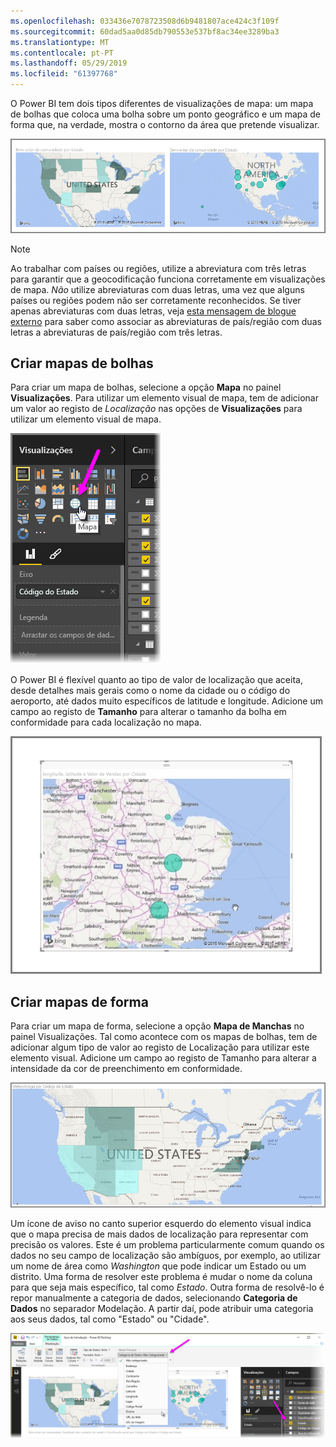 ```yaml
---
ms.openlocfilehash: 033436e7078723508d6b9481807ace424c3f109f
ms.sourcegitcommit: 60dad5aa0d85db790553e537bf8ac34ee3289ba3
ms.translationtype: MT
ms.contentlocale: pt-PT
ms.lasthandoff: 05/29/2019
ms.locfileid: "61397768"
---
```

O Power BI tem dois tipos diferentes de visualizações de mapa: um mapa de bolhas que coloca uma bolha sobre um ponto geográfico e um mapa de forma que, na verdade, mostra o contorno da área que pretende visualizar.

![](media/3-5-create-map-visualizations/3-5_1.png)

> [!NOTE]
> Ao trabalhar com países ou regiões, utilize a abreviatura com três letras para garantir que a geocodificação funciona corretamente em visualizações de mapa. *Não* utilize abreviaturas com duas letras, uma vez que alguns países ou regiões podem não ser corretamente reconhecidos.
> Se tiver apenas abreviaturas com duas letras, veja [esta mensagem de blogue externo](https://blog.ailon.org/how-to-display-2-letter-country-data-on-a-power-bi-map-85fc738497d6#.yudauacxp) para saber como associar as abreviaturas de país/região com duas letras a abreviaturas de país/região com três letras.
> 
> 

## <a name="create-bubble-maps"></a>Criar mapas de bolhas
Para criar um mapa de bolhas, selecione a opção **Mapa** no painel **Visualizações**. Para utilizar um elemento visual de mapa, tem de adicionar um valor ao registo de *Localização* nas opções de **Visualizações** para utilizar um elemento visual de mapa.

![](media/3-5-create-map-visualizations/3-5_2.png)

O Power BI é flexível quanto ao tipo de valor de localização que aceita, desde detalhes mais gerais como o nome da cidade ou o código do aeroporto, até dados muito específicos de latitude e longitude. Adicione um campo ao registo de **Tamanho** para alterar o tamanho da bolha em conformidade para cada localização no mapa.

![](media/3-5-create-map-visualizations/3-5_3.png)

## <a name="create-shape-maps"></a>Criar mapas de forma
Para criar um mapa de forma, selecione a opção **Mapa de Manchas** no painel Visualizações. Tal como acontece com os mapas de bolhas, tem de adicionar algum tipo de valor ao registo de Localização para utilizar este elemento visual. Adicione um campo ao registo de Tamanho para alterar a intensidade da cor de preenchimento em conformidade.

![](media/3-5-create-map-visualizations/3-5_4.png)

Um ícone de aviso no canto superior esquerdo do elemento visual indica que o mapa precisa de mais dados de localização para representar com precisão os valores. Este é um problema particularmente comum quando os dados no seu campo de localização são ambíguos, por exemplo, ao utilizar um nome de área como *Washington* que pode indicar um Estado ou um distrito. Uma forma de resolver este problema é mudar o nome da coluna para que seja mais específico, tal como *Estado*. Outra forma de resolvê-lo é repor manualmente a categoria de dados, selecionando **Categoria de Dados** no separador Modelação. A partir daí, pode atribuir uma categoria aos seus dados, tal como "Estado" ou "Cidade".

![](media/3-5-create-map-visualizations/3-5_5.png)

